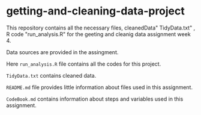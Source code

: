 # getting-and-cleaning-data-project

This repository contains all the necessary files, cleanedData" TidyData.txt" , R code "run_analysis.R" for the geeting and cleanig data assignment week 4.

Data sources are provided in the assingment.

Here `run_analysis.R` file contains all the codes for this project.

`TidyData.txt` contains cleaned data.

`README.md` file provides little information about files used in this assignment.

`CodeBook.md` contains information about steps and variables used in this assignment.
